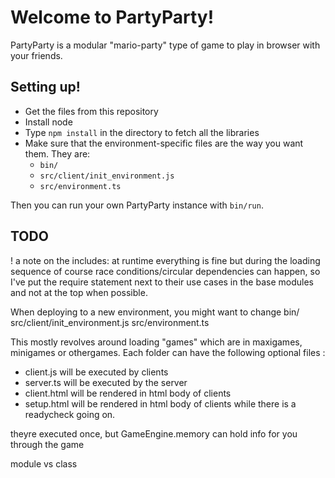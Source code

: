 # Welcome to PartyParty!

PartyParty is a modular "mario-party" type of game to play in browser with your friends.

## Setting up!

* Get the files from this repository
* Install node
* Type `npm install` in the directory to fetch all the libraries
* Make sure that the environment-specific files are the way you want them. They are:
  * `bin/`
  * `src/client/init_environment.js`
  * `src/environment.ts`

Then you can run your own PartyParty instance with `bin/run`.


## TODO



! a note on the includes: at runtime everything is fine but during the loading sequence of course race conditions/circular dependencies can happen, so I've put the require statement next to their use cases in the base modules and not at the top when possible.


When deploying to a new environment, you might want to change
bin/
src/client/init_environment.js
src/environment.ts


<!-- THIS FILE DEPENDS ON THE ENVIRONMENT.
<!-- YOU PROBABLY WANT TO HAVE IT IGNOREDBY GIT: -->
<!-- git update-index --assume-unchanged client.html -->

<!-- IF YOU CHANGE IT, MAKE SURE TO UPDATE THE IP OF THE SOCKET AND TO MAKE IT KNOWN TO GIT. -->
<!-- git update-index --no-assume-unchanged client.html -->








This mostly revolves around loading "games" which are in maxigames, minigames or othergames.
Each folder can have the following optional files :
- client.js will be executed by clients
- server.ts will be executed by the server
- client.html will be rendered in html body of clients
- setup.html will be rendered in html body of clients while there is a readycheck going on.

theyre executed once, but GameEngine.memory can hold info for you through the game

module vs class
